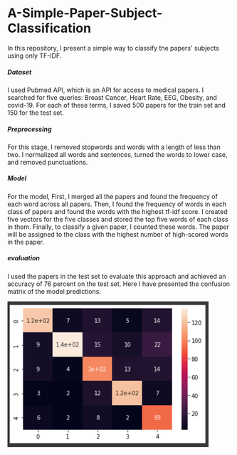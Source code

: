 # A-Simple-Paper-Subject-Classification
In this repository, I present a simple way to classify the papers' subjects using only TF-IDF.

##### Dataset
I used Pubmed API, which is an API for access to medical papers. I searched for five queries: Breast Cancer, Heart Rate, EEG, Obesity, and covid-19. For each of these terms, I saved 500 papers for the train set and 150 for the test set. 

##### Preprocessing 
For this stage, I removed stopwords and words with a length of less than two. I normalized all words and sentences, turned the words to lower case, and removed punctuations. 

##### Model
For the model, First, I merged all the papers and found the frequency of each word across all papers. Then, I found the frequency of words in each class of papers and found the words with the highest tf-idf score. I created five vectors for the five classes and stored the top five words of each class in them. Finally, to classify a given paper, I counted these words. The paper will be assigned to the class with the highest number of high-scored words in the paper.

##### evaluation
I used the papers in the test set to evaluate this approach and achieved an accuracy of 76 percent on the test set.
Here I have presented the confusion matrix of the model predictions:

![Confusion Matrix Image](https://github.com/arashasg/A-Simple-Paper-Subject-Classification/blob/main/img/Capture.PNG?raw=true)
